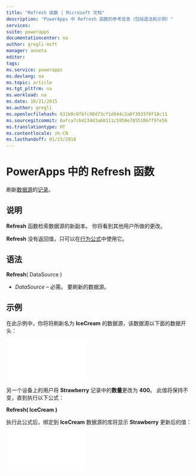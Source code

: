 ```yaml
---
title: "Refresh 函数 | Microsoft 文档"
description: "PowerApps 中 Refresh 函数的参考信息（包括语法和示例）"
services: 
suite: powerapps
documentationcenter: na
author: gregli-msft
manager: anneta
editor: 
tags: 
ms.service: powerapps
ms.devlang: na
ms.topic: article
ms.tgt_pltfrm: na
ms.workload: na
ms.date: 10/21/2015
ms.author: gregli
ms.openlocfilehash: 631b0c8fbfc98d73cf1d944c2a0f3933f8f10c11
ms.sourcegitcommit: 6afca7cb4234d3a60111c5950e7855106ff97e56
ms.translationtype: HT
ms.contentlocale: zh-CN
ms.lasthandoff: 01/23/2018
---
```

# <a name="refresh-function-in-powerapps"></a>PowerApps 中的 Refresh 函数
刷新[数据源](../working-with-data-sources.md)的[记录](../working-with-tables.md#records)。

## <a name="description"></a>说明
**Refresh** 函数检索数据源的新副本。  你将看到其他用户所做的更改。

**Refresh** 没有返回值，只可以在[行为公式](../working-with-formulas-in-depth.md)中使用它。

## <a name="syntax"></a>语法
**Refresh**( DataSource )

* *DataSource* – 必需。 要刷新的数据源。

## <a name="example"></a>示例
在此示例中，你将将刷新名为 **IceCream** 的数据源，该数据源以下面的数据开头：

![](media/function-refresh/icecream.png)

另一个设备上的用户将 **Strawberry** 记录中的**数量**更改为 **400**。  此值将保持不变，直到执行以下公式：

**Refresh( IceCream )**

执行此公式后，绑定到 **IceCream** 数据源的库将显示 **Strawberry** 更新后的值：

![](media/function-refresh/icecream-after.png)


